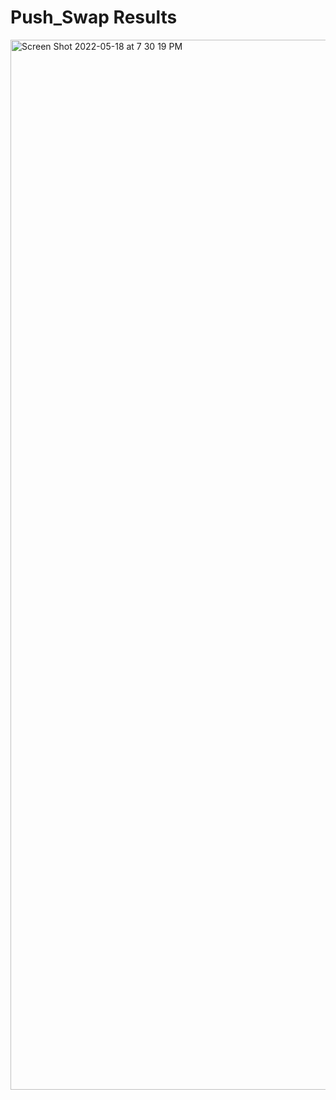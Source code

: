 # Push_Swap Results
<img width="1680" alt="Screen Shot 2022-05-18 at 7 30 19 PM" src="https://user-images.githubusercontent.com/58959408/169213394-eb2413c6-128d-4b42-aa7f-09bbd7ab15b6.png">
